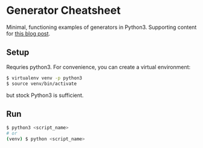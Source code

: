 # Generator Cheatsheet

Minimal, functioning examples of generators in Python3.
Supporting content for [this blog post](https://blog.kevinwmatthews.com/python-generator-cheatsheet/).


## Setup

Requries python3. For convenience, you can create a virtual environment:

```bash
$ virtualenv venv -p python3
$ source venv/bin/activate
```

but stock Python3 is sufficient.


## Run

```bash
$ python3 <script_name>
# or
(venv) $ python <script_name>
```
